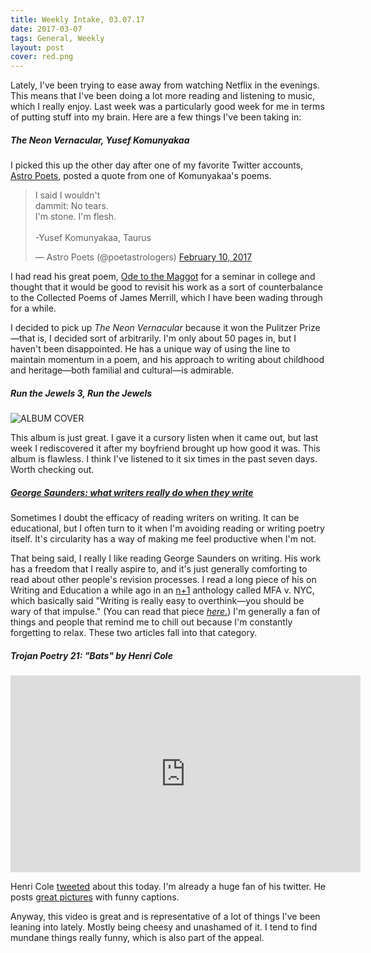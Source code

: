 ```yaml
---
title: Weekly Intake, 03.07.17
date: 2017-03-07
tags: General, Weekly 
layout: post
cover: red.png
---
```


Lately, I've been trying to ease away from watching Netflix in the evenings. This means that I've been doing a lot more reading and listening to music, which I really enjoy. Last week was a particularly good week for me in terms of putting stuff into my brain. Here are a few things I've been taking in: 

##### *The Neon Vernacular*, Yusef Komunyakaa 

I picked this up the other day after one of my favorite Twitter accounts, [Astro Poets](http://www.twitter.com/poetastrologers), posted a quote from one of Komunyakaa's poems. 


<blockquote class="twitter-tweet" data-lang="en"><p lang="en" dir="ltr">I said I wouldn&#39;t  <br>dammit: No tears.   <br>I&#39;m stone. I&#39;m flesh.   <br><br>-Yusef Komunyakaa, Taurus</p>&mdash; Astro Poets (@poetastrologers) <a href="https://twitter.com/poetastrologers/status/829856222778105856">February 10, 2017</a></blockquote>
<script async src="//platform.twitter.com/widgets.js" charset="utf-8"></script>



I had read his great poem, [Ode to the Maggot](https://www.ibiblio.org/ipa/poems/komunyakaa/ode_to_the_maggot.php) for a seminar in college and thought that it would be good to revisit his work as a sort of counterbalance to the Collected Poems of James Merrill, which I have been wading through for a while. 

I decided to pick up *The Neon Vernacular* because it won the Pulitzer Prize—that is, I decided sort of arbitrarily. I'm only about 50 pages in, but I haven't been disappointed. He has a unique way of using the line to maintain momentum in a poem, and his approach to writing about childhood and heritage—both familial and cultural—is admirable.


##### *Run the Jewels 3*, Run the Jewels


![ALBUM COVER](http://pitchfork-cdn.s3.amazonaws.com/content/rtj3__COVER.jpg)

This album is just great. I gave it a cursory listen when it came out, but last week I rediscovered it after my boyfriend brought up how good it was. This album is flawless. I think I've listened to it six times in the past seven days. Worth checking out. 

##### *[George Saunders: what writers really do when they write](https://www.theguardian.com/books/2017/mar/04/what-writers-really-do-when-they-write)*



Sometimes I doubt the efficacy of reading writers on writing. It can be educational, but I often turn to it when I'm avoiding reading or writing poetry itself. It's circularity has a way of making me feel productive when I'm not.

That being said, I really I like reading George Saunders on writing. His work has a freedom that I really aspire to, and it's just generally comforting to read about other people's revision processes. I read a long piece of his on Writing and Education a while ago in an [n+1](https://nplusonemag.com/) anthology called MFA v. NYC, which basically said "Writing is really easy to overthink—you should be wary of that impulse." (You can read that piece *[here.](http://www.newyorker.com/books/page-turner/my-writing-education-a-timeline)*) I'm generally a fan of things and people that remind me to chill out because I'm constantly forgetting to relax. These two articles fall into that category. 

##### *Trojan Poetry 21: "Bats" by Henri Cole*

<iframe width="560" height="315" src="https://www.youtube.com/embed/xJ1Gcy8YMAs?ecver=1" frameborder="0" allowfullscreen></iframe>

Henri Cole [tweeted](https://twitter.com/ColeHenri/status/839252767143149568) about this today. I'm already a huge fan of his twitter. He posts [great pictures](https://twitter.com/ColeHenri/status/830085843456962560) with funny captions. 

Anyway, this video is great and is representative of a lot of things I've been leaning into lately. Mostly being cheesy and unashamed of it. I tend to find mundane things really funny, which is also part of the appeal. 

